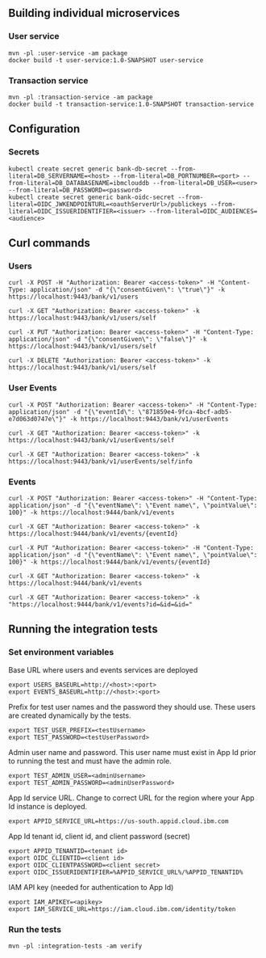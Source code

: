 
## Building individual microservices

### User service

```
mvn -pl :user-service -am package
docker build -t user-service:1.0-SNAPSHOT user-service
```

### Transaction service
```
mvn -pl :transaction-service -am package
docker build -t transaction-service:1.0-SNAPSHOT transaction-service
```

## Configuration

### Secrets

```
kubectl create secret generic bank-db-secret --from-literal=DB_SERVERNAME=<host> --from-literal=DB_PORTNUMBER=<port> --from-literal=DB_DATABASENAME=ibmclouddb --from-literal=DB_USER=<user> --from-literal=DB_PASSWORD=<password>
kubectl create secret generic bank-oidc-secret --from-literal=OIDC_JWKENDPOINTURL=<oauthServerUrl>/publickeys --from-literal=OIDC_ISSUERIDENTIFIER=<issuer> --from-literal=OIDC_AUDIENCES=<audience>
```


## Curl commands

### Users

```
curl -X POST -H "Authorization: Bearer <access-token>" -H "Content-Type: application/json" -d "{\"consentGiven\": \"true\"}" -k https://localhost:9443/bank/v1/users

curl -X GET "Authorization: Bearer <access-token>" -k https://localhost:9443/bank/v1/users/self

curl -X PUT "Authorization: Bearer <access-token>" -H "Content-Type: application/json" -d "{\"consentGiven\": \"false\"}" -k https://localhost:9443/bank/v1/users/self

curl -X DELETE "Authorization: Bearer <access-token>" -k https://localhost:9443/bank/v1/users/self
```


### User Events

```
curl -X POST "Authorization: Bearer <access-token>" -H "Content-Type: application/json" -d "{\"eventId\": \"871859e4-9fca-4bcf-adb5-e7d063d0747e\"}" -k https://localhost:9443/bank/v1/userEvents

curl -X GET "Authorization: Bearer <access-token>" -k https://localhost:9443/bank/v1/userEvents/self

curl -X GET "Authorization: Bearer <access-token>" -k https://localhost:9443/bank/v1/userEvents/self/info
```


### Events

```
curl -X POST "Authorization: Bearer <access-token>" -H "Content-Type: application/json" -d "{\"eventName\": \"Event name\", \"pointValue\": 100}" -k https://localhost:9444/bank/v1/events

curl -X GET "Authorization: Bearer <access-token>" -k https://localhost:9444/bank/v1/events/{eventId}

curl -X PUT "Authorization: Bearer <access-token>" -H "Content-Type: application/json" -d "{\"eventName\": \"Event name\", \"pointValue\": 100}" -k https://localhost:9444/bank/v1/events/{eventId}

curl -X GET "Authorization: Bearer <access-token>" -k https://localhost:9444/bank/v1/events

curl -X GET "Authorization: Bearer <access-token>" -k "https://localhost:9444/bank/v1/events?id=&id=&id="

```

## Running the integration tests

### Set environment variables

Base URL where users and events services are deployed
```
export USERS_BASEURL=http://<host>:<port>
export EVENTS_BASEURL=http://<host>:<port>
```

Prefix for test user names and the password they should use.  These users are created dynamically by the tests.
```
export TEST_USER_PREFIX=<testUsername>
export TEST_PASSWORD=<testUserPassword>
```

Admin user name and password.  This user name must exist in App Id prior to running the test and must have the admin role.
```
export TEST_ADMIN_USER=<adminUsername>
export TEST_ADMIN_PASSWORD=<adminUserPassword>
```

App Id service URL.  Change to correct URL for the region where your App Id instance is deployed.
```
export APPID_SERVICE_URL=https://us-south.appid.cloud.ibm.com
```

App Id tenant id, client id, and client password (secret)
```
export APPID_TENANTID=<tenant id>
export OIDC_CLIENTID=<client id>
export OIDC_CLIENTPASSWORD=<client secret>
export OIDC_ISSUERIDENTIFIER=%APPID_SERVICE_URL%/%APPID_TENANTID%
```

IAM API key (needed for authentication to App Id)
```
export IAM_APIKEY=<apikey>
export IAM_SERVICE_URL=https://iam.cloud.ibm.com/identity/token
```


### Run the tests

```
mvn -pl :integration-tests -am verify
```